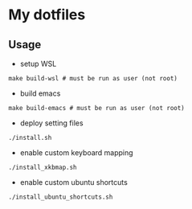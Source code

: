 # My dotfiles

## Usage

- setup WSL
```shell
make build-wsl # must be run as user (not root)
```

- build emacs
```shell
make build-emacs # must be run as user (not root)
```

- deploy setting files
```shell
./install.sh
```

- enable custom keyboard mapping
```shell
./install_xkbmap.sh
```

- enable custom ubuntu shortcuts
```shell
./install_ubuntu_shortcuts.sh
```
